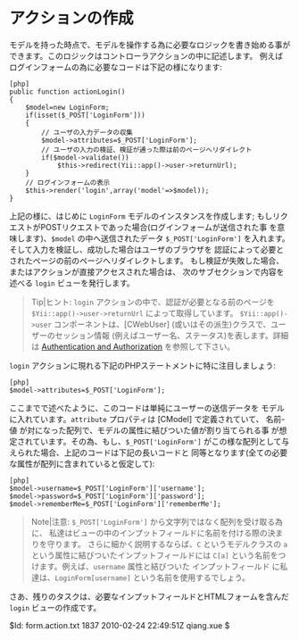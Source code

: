 アクションの作成
===============

モデルを持った時点で、モデルを操作する為に必要なロジックを書き始める事が
できます。このロジックはコントローラアクションの中に記述します。
例えばログインフォームの為に必要なコードは下記の様になります:

~~~
[php]
public function actionLogin()
{
	$model=new LoginForm;
	if(isset($_POST['LoginForm']))
	{
		// ユーザの入力データの収集
		$model->attributes=$_POST['LoginForm'];
		// ユーザの入力の検証、検証が通った際は前のページへリダイレクト
		if($model->validate())
			$this->redirect(Yii::app()->user->returnUrl);
	}
	// ログインフォームの表示
	$this->render('login',array('model'=>$model));
}
~~~

上記の様に、はじめに `LoginForm` モデルのインスタンスを作成します; 
もしリクエストがPOSTリクエストであった場合(ログインフォームが送信された事
を意味します)、`$model` の中へ送信されたデータ `$_POST['LoginForm']` 
を入れます。そして入力を検証し、成功した場合はユーザのブラウザを
認証によって必要とされたページの前のページへリダイレクトします。
もし検証が失敗した場合、またはアクションが直接アクセスされた場合は、
次のサブセクションで内容を述べる `login` ビューを発行します。

> Tip|ヒント: `login` アクションの中で、認証が必要となる前のページを
 `$Yii::app()->user->returnUrl` によって取得しています。
 `$Yii::app()->user` コンポーネントは、[CWebUser] 
(或いはその派生)クラスで、ユーザーのセッション情報
(例えばユーザー名、ステータス)を表します。詳細は 
[Authentication and Authorization](/doc/guide/topics.auth) 
を参照して下さい。

`login` アクションに現れる下記のPHPステートメントに特に注目しましょう:

~~~
[php]
$model->attributes=$_POST['LoginForm'];
~~~

ここまでで述べたように、このコードは単純にユーザーの送信データを
モデルに入れています。`attribute` プロパティは [CModel] で定義されていて、
名前-値 が対になった配列で、モデルの属性に結びついた値が割り当てられる事
が想定されています。その為、もし、`$_POST['LoginForm']` 
がこの様な配列として与えられた場合、上記のコードは下記の長いコードと
同等となります(全ての必要な属性が配列に含まれていると仮定して):

~~~
[php]
$model->username=$_POST['LoginForm']['username'];
$model->password=$_POST['LoginForm']['password'];
$model->rememberMe=$_POST['LoginForm']['rememberMe'];
~~~

> Note|注意: `$_POST['LoginForm']` から文字列ではなく配列を受け取る為に、
私達はビューの中のインプットフィールドに名前を付ける際の決まりを守ります。
さらに細かく説明するならば、`C` というモデルクラスの `a` 
という属性に結びついたインプットフィールドには `C[a]` 
という名前をつけます。例えば、`username` 属性と結びついた
インプットフィールド に私達は、`LoginForm[username]` 
という名前を使用するでしょう。

さあ、残りのタスクは、必要なインプットフィールドとHTMLフォームを含んだ
 `login` ビューの作成です。

<div class="revision">$Id: form.action.txt 1837 2010-02-24 22:49:51Z qiang.xue $</div>